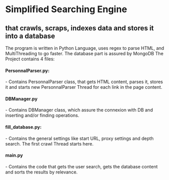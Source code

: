 <h1>Simplified Searching Engine</h1>
<h2>that crawls, scraps, indexes data and stores it into a database</h2>
The program is written in Python Language, uses regex to parse HTML, and MultiThreading to go faster.
The database part is assured by MongoDB
The Project contains 4 files:

<h4>PersonnalParser.py:</h4>
  - Contains PersonnalParser class, that gets HTML content, parses it, stores it and starts new PersonnalParser Thread for each link in the page content.
  
<h4>DBManager.py</h4>
  - Contains DBManager class, which assure the connexion with DB and inserting and/or finding operations.
  
<h4>fill_database.py:</h4>
  - Contains the general settings like start URL, proxy settings and depth search. The first crawl Thread starts here.

<h4>main.py</h4>
  - Contains the code that gets the user search, gets the database content and sorts the results by relevance.
